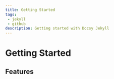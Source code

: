 ```yaml
---
title: Getting Started
tags: 
 - jekyll
 - github
description: Getting started with Docsy Jekyll
---
```


# Getting Started

## Features